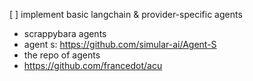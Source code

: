 [ ] implement basic langchain & provider-specific agents
- scrappybara agents
- agent s: https://github.com/simular-ai/Agent-S
- the repo of agents
- https://github.com/francedot/acu
